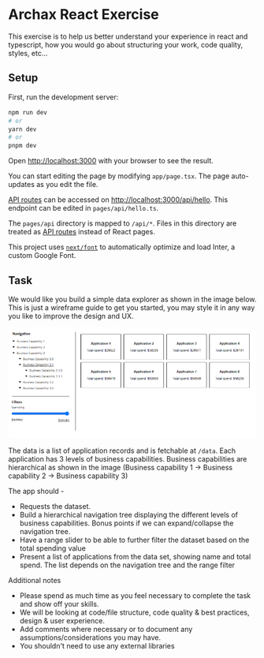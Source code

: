# Archax React Exercise

This exercise is to help us better understand your experience in react and typescript, how you would go about structuring your work, code quality, styles, etc...

## Setup

First, run the development server:

```bash
npm run dev
# or
yarn dev
# or
pnpm dev
```

Open [http://localhost:3000](http://localhost:3000) with your browser to see the result.

You can start editing the page by modifying `app/page.tsx`. The page auto-updates as you edit the file.

[API routes](https://nextjs.org/docs/api-routes/introduction) can be accessed on [http://localhost:3000/api/hello](http://localhost:3000/api/hello). This endpoint can be edited in `pages/api/hello.ts`.

The `pages/api` directory is mapped to `/api/*`. Files in this directory are treated as [API routes](https://nextjs.org/docs/api-routes/introduction) instead of React pages.

This project uses [`next/font`](https://nextjs.org/docs/basic-features/font-optimization) to automatically optimize and load Inter, a custom Google Font.

## Task

We would like you build a simple data explorer as shown in the image below. This is just a wireframe guide to get you started, you may style it in any way you like to improve the design and UX.

![Archax React Exercise wireframe](/public/archax-react-exercise.png)

The data is a list of application records and is fetchable at `/data`. Each application has 3 levels of business capabilities. Business capabilities are hierarchical as shown in the image (Business capability 1 -> Business capability 2 -> Business capability 3)

The app should -

- Requests the dataset.
- Build a hierarchical navigation tree displaying the different levels of business capabilities. Bonus points if we can expand/collapse the navigation tree.
- Have a range slider to be able to further filter the dataset based on the total spending value
- Present a list of applications from the data set, showing name and total spend. The list depends on the navigation tree and the range filter

Additional notes

- Please spend as much time as you feel necessary to complete the task and show off your skills.
- We will be looking at code/file structure, code quality & best practices, design & user experience.
- Add comments where necessary or to document any assumptions/considerations you may have.
- You shouldn't need to use any external libraries
